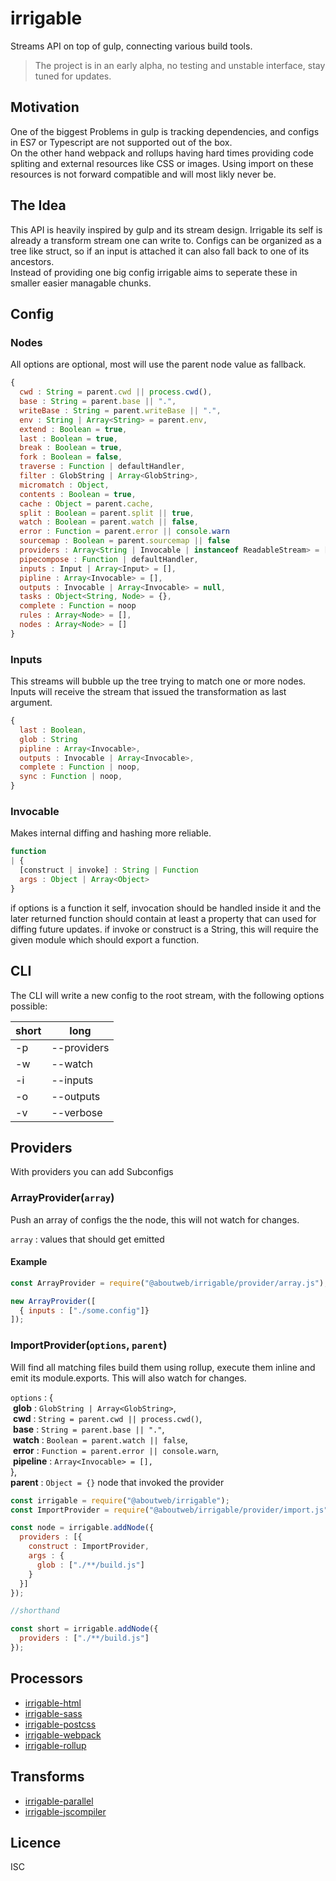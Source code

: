 # irrigable

Streams API on top of gulp, connecting various build tools.


> The project is in an early alpha, no testing and unstable interface, stay tuned for updates.

## Motivation

One of the biggest Problems in gulp is tracking dependencies, and configs in ES7 or Typescript are not supported out of the box.  
On the other hand webpack and rollups having hard times providing code spliting and external resources like CSS or images. Using import on these resources is not forward compatible and will most likly never be.

## The Idea
This API is heavily inspired by gulp and its stream design. Irrigable its self is already a transform stream one can write to. Configs can be organized as a tree like struct, so if an input is attached it can also fall back to one of its ancestors.  
Instead of providing one big config irrigable aims to seperate these in smaller easier managable chunks.

## Config

### Nodes

All options are optional, most will use the parent node value as fallback.

```javascript
{
  cwd : String = parent.cwd || process.cwd(),
  base : String = parent.base || ".",
  writeBase : String = parent.writeBase || ".",
  env : String | Array<String> = parent.env,
  extend : Boolean = true,
  last : Boolean = true,
  break : Boolean = true,
  fork : Boolean = false,
  traverse : Function | defaultHandler,
  filter : GlobString | Array<GlobString>,
  micromatch : Object,
  contents : Boolean = true,
  cache : Object = parent.cache,
  split : Boolean = parent.split || true,
  watch : Boolean = parent.watch || false,
  error : Function = parent.error || console.warn
  sourcemap : Boolean = parent.sourcemap || false
  providers : Array<String | Invocable | instanceof ReadableStream> = [],
  pipecompose : Function | defaultHandler,
  inputs : Input | Array<Input> = [],
  pipline : Array<Invocable> = [],
  outputs : Invocable | Array<Invocable> = null,
  tasks : Object<String, Node> = {},
  complete : Function = noop
  rules : Array<Node> = [],
  nodes : Array<Node> = []
}
```

### Inputs
This streams will bubble up the tree trying to match one or more nodes.
Inputs will receive the stream that issued the transformation as last argument.

```javascript
{
  last : Boolean,
  glob : String
  pipline : Array<Invocable>,
  outputs : Invocable | Array<Invocable>,
  complete : Function | noop,
  sync : Function | noop,
}
```
### Invocable
Makes internal diffing and hashing more reliable.

```javascript
function
| {
  [construct | invoke] : String | Function
  args : Object | Array<Object>
}
```
if options is a function it self, invocation should be handled inside it and the later returned function should contain at least a property that can used for diffing future updates.
if invoke or construct is a String, this will require the given module which should export a function.


## CLI
The CLI will write a new config to the root stream, with the following options possible:

short | long
 -- | ---
 -p | --providers
 -w | --watch
 -i | --inputs
 -o | --outputs
 -v | --verbose

## Providers
With providers you can add Subconfigs

### ArrayProvider(`array`)
Push an array of configs the the node, this will not watch for changes.

`array` : values that should get emitted

#### Example

```javascript
const ArrayProvider = require("@aboutweb/irrigable/provider/array.js");

new ArrayProvider([
  { inputs : ["./some.config"]}
]);

```

### ImportProvider(`options`, `parent`)

Will find all matching files build them using rollup, execute them inline and emit its module.exports. This will also watch for changes.


`options` : {  
&nbsp;**glob** : `GlobString | Array<GlobString>`,  
&nbsp;**cwd** : `String = parent.cwd || process.cwd()`,  
&nbsp;**base** : `String = parent.base || "."`,  
&nbsp;**watch** : `Boolean = parent.watch || false`,  
&nbsp;**error** : `Function = parent.error || console.warn`,  
&nbsp;**pipeline** : `Array<Invocable> = [],`  
},  
**parent** : `Object = {}` node that invoked the provider

```javascript
const irrigable = require("@aboutweb/irrigable");
const ImportProvider = require("@aboutweb/irrigable/provider/import.js");

const node = irrigable.addNode({
  providers : [{
    construct : ImportProvider,
    args : {
      glob : ["./**/build.js"]
    }
  }]
});

//shorthand

const short = irrigable.addNode({
  providers : ["./**/build.js"]
});

```

## Processors
* [irrigable-html](https://github.com/stephan-dum/irrigable-html)
* [irrigable-sass](https://github.com/stephan-dum/irrigable-sass)
* [irrigable-postcss](https://github.com/stephan-dum/irrigable-postcss)
* [irrigable-webpack](https://github.com/stephan-dum/irrigable-webpack)
* [irrigable-rollup](https://github.com/stephan-dum/irrigable-rollup)

## Transforms
* [irrigable-parallel](https://github.com/stephan-dum/irrigable-html)
* [irrigable-jscompiler](https://github.com/stephan-dum/irrigable-html)


## Licence

 ISC
